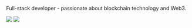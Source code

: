Full-stack developer - passionate about blockchain technology and Web3.

<!--[<img src="https://img.shields.io/badge/suitoschacht@gmail.com-white?style=for-the-badge&logo=gmail&logoColor=EA4335"/>][1]-->
[<img src="https://img.shields.io/badge/linkedin-csuito-0A66C2?style=for-the-badge&logo=linkedin&labelColor=30333a"/>][2]
[<img src="https://img.shields.io/badge/twitter-@ccssuuiittoo-white?style=for-the-badge&logo=twitter&logoColor=1DA1F2&labelColor=30333a"/>][3]

<!--[1]: mailto:suitoschacht@gmail.com-->
[2]: https://www.linkedin.com/in/csuito/
[3]: https://twitter.com/ccssuuiittoo

<!---
##### ⚡ Tech Stack:

![Git](https://img.shields.io/badge/git-white?style=for-the-badge&logo=git&logoColor=F05032)
![CSS3](https://img.shields.io/badge/css3-%231572B6.svg?style=for-the-badge&logo=css3&logoColor=white)
![HTML5](https://img.shields.io/badge/html5-%23E34F26.svg?style=for-the-badge&logo=html5&logoColor=white)
![JavaScript](https://img.shields.io/badge/javascript-%23323330.svg?style=for-the-badge&logo=javascript&logoColor=%23F7DF1E)
![NodeJS](https://img.shields.io/badge/node.js-6DA55F?style=for-the-badge&logo=node.js&logoColor=white)
![TypeScript](https://img.shields.io/badge/typescript-3178C6?style=for-the-badge&logo=typescript&logoColor=white)
![ReactJS](https://img.shields.io/badge/react-61DAFB?style=for-the-badge&logo=react&logoColor=20232a)
![SvelteJS](https://img.shields.io/badge/svelte-FF3E00?style=for-the-badge&logo=svelte&logoColor=white)
![VueJS](https://img.shields.io/badge/vue-4FC08D?style=for-the-badge&logo=vue.js&logoColor=white)
![React Native](https://img.shields.io/badge/react%20native-61DAFB?style=for-the-badge&logo=react&logoColor=20232a)
-->
